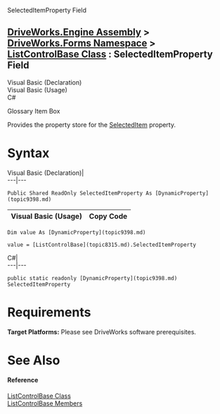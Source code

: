 SelectedItemProperty Field   
  
[DriveWorks.Engine Assembly](topic2156.md) > [DriveWorks.Forms Namespace](topic7266.md) > [ListControlBase Class](topic8315.md) : SelectedItemProperty Field  
---  
  
Visual Basic (Declaration)    
Visual Basic (Usage)    
C# 

Glossary Item Box

Provides the property store for the [SelectedItem](topic8329.md) property. 

# Syntax

Visual Basic (Declaration)|   
---|---  
      
    
    Public Shared ReadOnly SelectedItemProperty As [DynamicProperty](topic9398.md)  
  
Visual Basic (Usage)| Copy Code  
---|---  
      
    
    Dim value As [DynamicProperty](topic9398.md)
     
    value = [ListControlBase](topic8315.md).SelectedItemProperty  
  
C#|   
---|---  
      
    
    public static readonly [DynamicProperty](topic9398.md) SelectedItemProperty  
  
# Requirements

**Target Platforms:** Please see DriveWorks software prerequisites.

# See Also

#### Reference

[ListControlBase Class](topic8315.md)   
[ListControlBase Members](topic8316.md)


